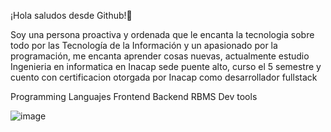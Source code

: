 ¡Hola saludos desde Github!👋 


Soy una persona proactiva y ordenada que le encanta la tecnologia sobre todo por las Tecnología de la Información y 
un apasionado por la programación, me encanta aprender cosas nuevas, actualmente estudio Ingenieria en informatica
en Inacap sede puente alto, curso el 5 semestre y cuento con certificacion otorgada por Inacap como desarrollador fullstack

				
Programming Languajes	Frontend	Backend	RBMS	Dev tools
				
				
				
				
				
				
				
				
![image](https://github.com/RonnieMoya/RonnieMoya/assets/155922807/3d8dfdbf-ea7c-47e6-9930-6987be1b7c08)



